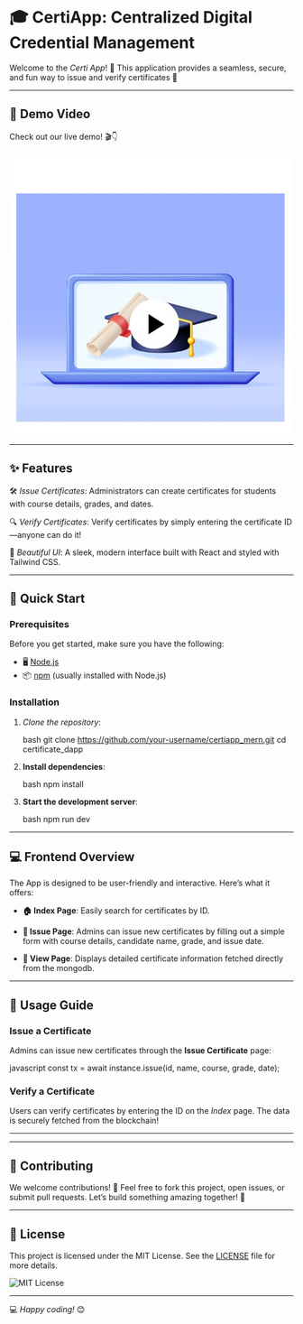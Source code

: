 # 🎓 CertiApp: Centralized Digital Credential Management

Welcome to the *Certi App*! 🌟 This application provides a seamless, secure, and fun way to issue and verify certificates 🚀


---

## 🎥 Demo Video

Check out our live demo! 🎬👇

[![Watch the video](https://github.com/nandanaraju/Certificate_DApp/blob/main/ui_1/src/assets/images/video.jpeg)](https://drive.google.com/file/d/167RLsBaZJdEXqf8eKmDptA54WelqqrYX/view?usp=sharing)

---

## ✨ Features

🛠 *Issue Certificates*: Administrators can create certificates for students with course details, grades, and dates.

🔍 *Verify Certificates*: Verify certificates by simply entering the certificate ID—anyone can do it!

🎨 *Beautiful UI*: A sleek, modern interface built with React and styled with Tailwind CSS.

---

## 🚀 Quick Start

### Prerequisites

Before you get started, make sure you have the following:

- 🖥 [Node.js](https://nodejs.org/)
- 📦 [npm](https://www.npmjs.com/) (usually installed with Node.js)

### Installation

1. *Clone the repository*:

   bash
   git clone https://github.com/your-username/certiapp_mern.git
   cd certificate_dapp

2. **Install dependencies**:

   bash
   npm install
   

3. **Start the development server**:

   bash
   npm run dev
   


---

## 💻 Frontend Overview

The App is designed to be user-friendly and interactive. Here’s what it offers:

- **🏠 Index Page**: Easily search for certificates by ID.
  
- **📝 Issue Page**: Admins can issue new certificates by filling out a simple form with course details, candidate name, grade, and issue date.
  
- **📜 View Page**: Displays detailed certificate information fetched directly from the mongodb.

---

## 🎯 Usage Guide


### Issue a Certificate

Admins can issue new certificates through the **Issue Certificate** page:

javascript
const tx = await instance.issue(id, name, course, grade, date);

### Verify a Certificate

Users can verify certificates by entering the ID on the *Index* page. The data is securely fetched from the blockchain!

---


---

## 🤝 Contributing

We welcome contributions! 🙌 Feel free to fork this project, open issues, or submit pull requests. Let’s build something amazing together! 🚀

---

## 📝 License

This project is licensed under the MIT License. See the [LICENSE](Licence) file for more details.

![MIT License](https://img.shields.io/badge/License-MIT-blue.svg)

---

💻 *Happy coding!* 😊
